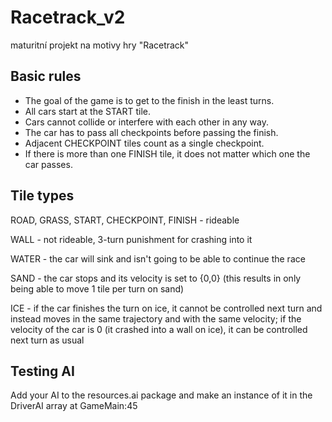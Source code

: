 # Racetrack_v2
maturitní projekt na motivy hry "Racetrack"

## Basic rules

 - The goal of the game is to get to the finish in the least turns.
 - All cars start at the START tile.
 - Cars cannot collide or interfere with each other in any way.
 - The car has to pass all checkpoints before passing the finish.
 - Adjacent CHECKPOINT tiles count as a single checkpoint.
 - If there is more than one FINISH tile, it does not matter which one the car passes.

## Tile types

ROAD, GRASS, START, CHECKPOINT, FINISH - rideable

WALL - not rideable, 3-turn punishment for crashing into it

WATER - the car will sink and isn't going to be able to continue the race

SAND - the car stops and its velocity is set to {0,0} (this results in only being able to move 1 tile per turn on sand)

ICE - if the car finishes the turn on ice, it cannot be controlled next turn and instead moves in the same trajectory and with the same velocity; if the velocity of the car is 0 (it crashed into a wall on ice), it can be controlled next turn as usual

## Testing AI

Add your AI to the resources.ai package and make an instance of it in the DriverAI array at GameMain:45

